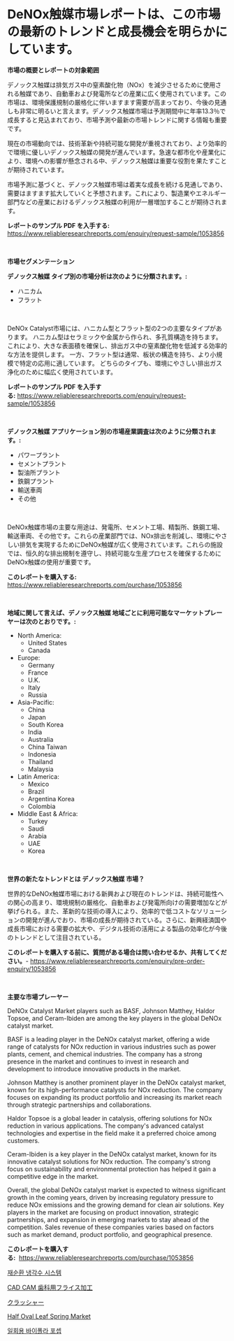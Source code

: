 <p><h1>DeNOx触媒市場レポートは、この市場の最新のトレンドと成長機会を明らかにしています。</h1></p><p><strong>市場の概要とレポートの対象範囲</strong></p>
<p><p>デノックス触媒は排気ガス中の窒素酸化物（NOx）を減少させるために使用される触媒であり、自動車および発電所などの産業に広く使用されています。この市場は、環境保護規制の厳格化に伴いますます需要が高まっており、今後の見通しも非常に明るいと言えます。デノックス触媒市場は予測期間中に年率13.3％で成長すると見込まれており、市場予測や最新の市場トレンドに関する情報も重要です。</p><p>現在の市場動向では、技術革新や持続可能な開発が重視されており、より効率的で環境に優しいデノックス触媒の開発が進んでいます。急速な都市化や産業化により、環境への影響が懸念される中、デノックス触媒は重要な役割を果たすことが期待されています。</p><p>市場予測に基づくと、デノックス触媒市場は着実な成長を続ける見通しであり、需要はますます拡大していくと予想されます。これにより、製造業やエネルギー部門などの産業におけるデノックス触媒の利用が一層増加することが期待されます。</p></p>
<p><strong>レポートのサンプル PDF を入手する:</strong> <a href="https://www.reliableresearchreports.com/enquiry/request-sample/1053856">https://www.reliableresearchreports.com/enquiry/request-sample/1053856</a></p>
<p>&nbsp;</p>
<p><strong>市場セグメンテーション</strong></p>
<p><strong>デノックス触媒 タイプ別の市場分析は次のように分類されます。:</strong></p>
<p><ul><li>ハニカム</li><li>フラット</li></ul></p>
<p>&nbsp;</p>
<p><p>DeNOx Catalyst市場には、ハニカム型とフラット型の2つの主要なタイプがあります。 ハニカム型はセラミックや金属から作られ、多孔質構造を持ちます。これにより、大きな表面積を確保し、排出ガス中の窒素酸化物を低減する効率的な方法を提供します。 一方、フラット型は通常、板状の構造を持ち、より小規模で特定の応用に適しています。 どちらのタイプも、環境にやさしい排出ガス浄化のために幅広く使用されています。</p></p>
<p><strong>レポートのサンプル PDF を入手する:</strong>&nbsp;<a href="https://www.reliableresearchreports.com/enquiry/request-sample/1053856">https://www.reliableresearchreports.com/enquiry/request-sample/1053856</a></p>
<p>&nbsp;</p>
<p><strong> デノックス触媒 アプリケーション別の市場産業調査は次のように分類されます。:</strong></p>
<p><ul><li>パワープラント</li><li>セメントプラント</li><li>製油所プラント</li><li>鉄鋼プラント</li><li>輸送車両</li><li>その他</li></ul></p>
<p>&nbsp;</p>
<p><p>DeNOx触媒市場の主要な用途は、発電所、セメント工場、精製所、鉄鋼工場、輸送車両、その他です。これらの産業部門では、NOx排出を削減し、環境にやさしい排気を実現するためにDeNOx触媒が広く使用されています。これらの施設では、恒久的な排出規制を遵守し、持続可能な生産プロセスを確保するためにDeNOx触媒の使用が重要です。</p></p>
<p><strong>このレポートを購入する:</strong>&nbsp; <a href="https://www.reliableresearchreports.com/purchase/1053856">https://www.reliableresearchreports.com/purchase/1053856</a></p>
<p>&nbsp;</p>
<p><strong>地域に関して言えば、デノックス触媒 地域ごとに利用可能なマーケットプレーヤーは次のとおりです。:</strong></p>
<p><ul>
    <li>
        North America:
        <ul>
            <li>United States</li>
            <li>Canada</li>
        </ul>
    </li>
    <li>
        Europe:
        <ul>
            <li>Germany</li>
            <li>France</li>
            <li>U.K.</li>
            <li>Italy</li>
            <li>Russia</li>
        </ul>
    </li>
    <li>
        Asia-Pacific:
        <ul>
            <li>China</li>
            <li>Japan</li>
            <li>South Korea</li>
            <li>India</li>
            <li>Australia</li>
            <li>China Taiwan</li>
            <li>Indonesia</li>
            <li>Thailand</li>
            <li>Malaysia</li>
        </ul>
    </li>
    <li>
        Latin America:
        <ul>
            <li>Mexico</li>
            <li>Brazil</li>
            <li>Argentina Korea</li>
            <li>Colombia</li>
        </ul>
    </li>
    <li>
        Middle East & Africa:
        <ul>
            <li>Turkey</li>
            <li>Saudi</li>
            <li>Arabia</li>
            <li>UAE</li>
            <li>Korea</li>
        </ul>
    </li>
    </ul></p>
<p>&nbsp;</p>
<p><strong>世界の新たなトレンドとは デノックス触媒 市場？</strong></p>
<p><p>世界的なDeNOx触媒市場における新興および現在のトレンドは、持続可能性への関心の高まり、環境規制の厳格化、自動車および発電所向けの需要増加などが挙げられる。また、革新的な技術の導入により、効率的で低コストなソリューションの開発が進んでおり、市場の成長が期待されている。さらに、新興経済国や成長市場における需要の拡大や、デジタル技術の活用による製品の効率化が今後のトレンドとして注目されている。</p></p>
<p><strong>このレポートを購入する前に、質問がある場合は問い合わせるか、共有してください。</strong>- <a href="https://www.reliableresearchreports.com/enquiry/pre-order-enquiry/1053856">https://www.reliableresearchreports.com/enquiry/pre-order-enquiry/1053856</a></p>
<p>&nbsp;</p>
<p><strong>主要な市場プレーヤー</strong></p>
<p><p>DeNOx Catalyst Market players such as BASF, Johnson Matthey, Haldor Topsoe, and Ceram-Ibiden are among the key players in the global DeNOx catalyst market.</p><p>BASF is a leading player in the DeNOx catalyst market, offering a wide range of catalysts for NOx reduction in various industries such as power plants, cement, and chemical industries. The company has a strong presence in the market and continues to invest in research and development to introduce innovative products in the market.</p><p>Johnson Matthey is another prominent player in the DeNOx catalyst market, known for its high-performance catalysts for NOx reduction. The company focuses on expanding its product portfolio and increasing its market reach through strategic partnerships and collaborations.</p><p>Haldor Topsoe is a global leader in catalysis, offering solutions for NOx reduction in various applications. The company's advanced catalyst technologies and expertise in the field make it a preferred choice among customers.</p><p>Ceram-Ibiden is a key player in the DeNOx catalyst market, known for its innovative catalyst solutions for NOx reduction. The company's strong focus on sustainability and environmental protection has helped it gain a competitive edge in the market.</p><p>Overall, the global DeNOx catalyst market is expected to witness significant growth in the coming years, driven by increasing regulatory pressure to reduce NOx emissions and the growing demand for clean air solutions. Key players in the market are focusing on product innovation, strategic partnerships, and expansion in emerging markets to stay ahead of the competition. Sales revenue of these companies varies based on factors such as market demand, product portfolio, and geographical presence.</p></p>
<p><strong>このレポートを購入する:</strong>&nbsp;&nbsp;<a href="https://www.reliableresearchreports.com/purchase/1053856">https://www.reliableresearchreports.com/purchase/1053856</a></p>
<p><p><a href="https://medium.com/@robandloriedavis/%EB%83%89%EA%B0%81%EC%88%98-%EC%88%9C%ED%99%98-%EC%8B%9C%EC%8A%A4%ED%85%9C-%EC%8B%9C%EC%9E%A5-%EC%9D%B8%EC%82%AC%EC%9D%B4%ED%8A%B8-%EC%8B%9C%EC%9E%A5-%EB%8F%99%ED%96%A5-%EC%84%B1%EC%9E%A5-2024%EB%85%84%EB%B6%80%ED%84%B0-2031%EB%85%84%EA%B9%8C%EC%A7%80-%EC%98%88%EC%B8%A1-dab7d1871d35">재순환 냉각수 시스템</a></p><p><a href="https://medium.com/@saboleigh8/cad-cam%E6%AD%AF%E7%A7%91%E3%83%95%E3%83%A9%E3%82%A4%E3%82%B9%E7%9B%A4%E5%B8%82%E5%A0%B4%E3%81%AE%E5%88%86%E6%9E%90-%E3%82%B0%E3%83%AD%E3%83%BC%E3%83%90%E3%83%AB%E7%94%A3%E6%A5%AD%E3%81%AE%E5%B1%95%E6%9C%9B%E3%81%A8%E4%BA%88%E6%B8%AC-2024%E5%B9%B4%E3%81%8B%E3%82%892031%E5%B9%B4-882123b7406f">CAD CAM 歯科用フライス加工</a></p><p><a href="https://medium.com/@saboleigh8/%E3%82%AF%E3%83%A9%E3%83%83%E3%82%B7%E3%83%A3%E3%83%BC%E3%83%9E%E3%83%BC%E3%82%B1%E3%83%83%E3%83%88-%E5%B8%82%E5%A0%B4%E3%82%B7%E3%82%A7%E3%82%A2-%E5%B8%82%E5%A0%B4%E3%83%88%E3%83%AC%E3%83%B3%E3%83%89-%E5%B0%86%E6%9D%A5%E3%81%AE%E6%88%90%E9%95%B7%E3%82%92%E6%8E%A2%E3%82%8B-384095aa9d49">クラッシャー</a></p><p><a href="https://github.com/bmorecock/Market-Research-Report-List-2/blob/main/half-oval-leaf-spring-market.md">Half Oval Leaf Spring Market</a></p><p><a href="https://medium.com/@robandloriedavis/%EC%9D%BC%ED%9A%8C%EC%9A%A9-%EC%96%91%EA%B7%B9%EC%84%B1-%ED%8F%AC%EC%85%89-%EC%8B%9C%EC%9E%A5%EC%9D%80-%EC%8B%9C%EC%9E%A5-%EC%A0%90%EC%9C%A0%EC%9C%A8-%EA%B7%9C%EB%AA%A8-%EB%B0%8F-2031%EB%85%84%EA%B9%8C%EC%A7%80-%EC%98%88%EC%83%81-%EC%98%88%EC%B8%A1%EC%97%90-%EC%B4%88%EC%A0%90%EC%9D%84-%EB%A7%9E%EC%B6%A5%EB%8B%88%EB%8B%A4-f3c41841c2c2">일회용 바이폴라 포셉</a></p></p>